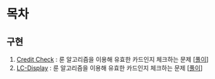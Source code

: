 # 목차

## 구현
1. [Credit Check](https://onlinejudge.org/index.php?option=com_onlinejudge&Itemid=8&page=show_problem&problem=2843) : 룬 알고리즘을 이용해 유효한 카드인지 체크하는 문제 [[풀이](/UVA//11743)]
2. [LC-Display](https://onlinejudge.org/index.php?option=com_onlinejudge&Itemid=8&page=show_problem&problem=647) : 룬 알고리즘을 이용해 유효한 카드인지 체크하는 문제 [[풀이](/UVA//706)]
